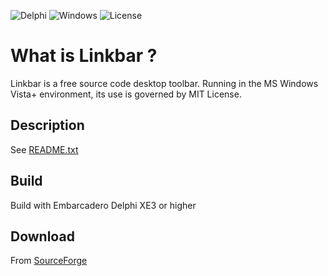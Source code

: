 


![Delphi](https://img.shields.io/badge/Delphi-XE3-red.svg)
![Windows](https://img.shields.io/badge/Windiws-Vista--10-blue.svg)
![License](https://img.shields.io/badge/license-MIT-brightgreen.svg)


What is Linkbar ?
===============================
Linkbar is a free source code desktop toolbar. Running in the MS Windows Vista+ environment, its use is governed by
MIT License.

Description
-------------------------------
See [README.txt](https://github.com/ATGH15102AFMLD/Linkbar/blob/master/exe/README.txt)

Build
-------------------------------
Build with Embarcadero Delphi XE3 or higher

Download
-------------------------------
From [SourceForge](https://sourceforge.net/projects/linkbar/)
